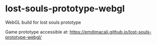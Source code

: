 # lost-souls-prototype-webgl
WebGL build for lost souls prototype

Game prototype accessible at: https://emdimacali.github.io/lost-souls-prototype-webgl/
